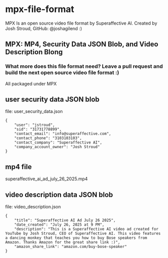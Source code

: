 # mpx-file-format
MPX Is an open source video file format by Superaffective AI. Created by Josh Stroud, GitHub: @joshagilend :)

## MPX: MP4, Security Data JSON Blob, and Video Description Blong

### What more does this file format need? Leave a pull request and build the next open source video file format :)

All packaged under MPX

## user security data JSON blob

file: user_security_data.json
```
{
    "user": "jstroud",
    "sid": "31731778899",
    "contact_email": "info@superaffective.com",
    "contact_phone": "3103103103",
    "contact_company": "Superaffective AI",
    "company_account_owner": "Josh Stroud"
}
```

## mp4 file

superaffective_ai_ad_july_26_2025.mp4

## video description data JSON blob

file: video_description.json

```
{
    "title": "Superaffective AI Ad July 26 2025",
    "date_created": "July 26, 2025 at 9 PM",
    "description": "This is a Superaffective AI video ad created for YouTube by Josh Stroud, CEO of Superaffective AI. This video features a dancing monkey that teaches you how to buy Bose speakers from Amazon. Thanks Amazon for the great share link :)",
    "amazon_share_link": "amazon.com/buy-bose-speaker"
}
```
